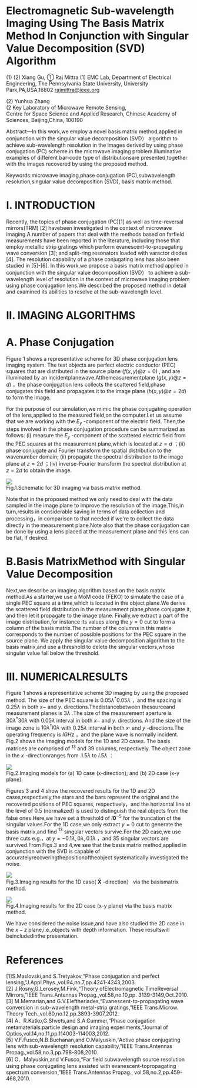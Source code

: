 # Electromagnetic Sub-wavelength Imaging Using The Basis Matrix Method In Conjunction with Singular Value Decomposition (SVD) Algorithm

(1) (2) Xiang Gu, ① Raj Mittra (1) EMC Lab, Department of Electrical Engineering, The Pennsylvania State University, University Park,PA,USA,16802 rajmittra@ieee.org

(2) Yunhua Zhang   
(2 Key Laboratory of Microwave Remote Sensing,   
Centre for Space Science and Applied Research, Chinese Academy of Sciences, Beijing,China, 100190

Abstract—In this work,we employ a novel basis matrix method,applied in conjunction with the singular value decomposition (SVD） algorithm to achieve sub-wavelength resolution in the images derived by using phase conjugation (PC) scheme in the microwave imaging problem.Illuminative examples of different bar-code type of distributionsare presented,together with the images recovered by using the proposed method.

Keywords:microwave imaging,phase conjugation (PC),subwavelength resolution,singular value decomposition (SVD), basis matrix method.

# I. INTRODUCTION

Recently, the topics of phase conjugation (PC)[1] as well as time-reversal mirrors(TRM) [2] havebeen investigated in the context of microwave imaging.A number of papers that deal with the methods based on farfield measurements have been reported in the literature, including:those that employ metallic strip gratings which perform evanescent-to-propagating wave conversion [3]; and split-ring resonators loaded with varactor diodes [4]. The resolution capability of a phase conjugating lens has also been studied in [5]-[6]. In this work,we propose a basis matrix method applied in conjunction with the singular value decomposition (SVD） to achieve a sub-wavelength level of resolution in the context of microwave imaging problem using phase conjugation lens.We described the proposed method in detail and examined its abilities to resolve at the sub-wavelength level.

# II. IMAGING ALGORITHMS

# A. Phase Conjugation

Figure 1 shows a representative scheme for 3D phase conjugation lens imaging system. The test objects are perfect electric conductor (PEC) squares that are distributed in the source plane $( f ( x , y ) @ z { = } 0 )$ , and are illuminated by an incidentplanewave.Atthemeasurementplane $( g ( x , y ) @ z { = } d )$ ，the phase conjugation lens collects the scattered field,phase conjugates this field and propagates it to the image plane $( h ( x , y ) @ z { = } 2 d )$ to form the image.

For the purpose of our simulation,we mimic the phase conjugating operation of the lens,applied to the measured field,on the computer.Let us assume that we are working with the $E _ { y }$ -component of the electric field. Then,the steps involved in the phase conjugation procedure can be summarized as follows: (i) measure the $E _ { y }$ -component of the scattered electric field from the PEC squares at the measurement plane,which is located at $z { = } d$ ；(ii）phase conjugate and Fourier transform the spatial distribution to the wavenumber domain; (ii) propagate the spectral distribution to the image plane at $z { = } 2 d$ ；(iv) inverse-Fourier transform the spectral distribution at $\scriptstyle z = 2 d$ to obtain the image.

![](images/e3e372b6f7635aae3346c7972038e99fee7963655d553694414647407dcf0e08.jpg)  
Fig.1.Schematic for 3D imaging via basis matrix method.

Note that in the proposed method we only need to deal with the data sampled in the image plane to improve the resolution of the image.This,in turn,results in considerable saving in terms of data collection and processing，in comparison to that needed if we're to collect the data directly in the measurement plane.Note also that the phase conjugation can be done by using a lens placed at the measurement plane and this lens can be flat, if desired.

# B.Basis MatrixMethod with Singular Value Decomposition

Next,we describe an imaging algorithm based on the basis matrix method.As a starter,we use a MoM code (FEKO) to simulate the case of a single PEC square at a time,which is located in the object plane.We derive the scattered field distribution in the measurement plane,phase conjugate it, and then let it propagate to the image plane. Finally,we extract a part of the image distribution,for instance its values along the $y = 0$ cut to form a column of the basis matrix.The number of the columns in this matrix corresponds to the number of possible positions for the PEC square in the source plane. We apply the singular value decomposition algorithm to the basis matrix,and use a threshold to delete the singular vectors,whose singular value fall below the threshold.

# III. NUMERICALRESULTS

Figure 1 shows a representative scheme 3D imaging by using the proposed method. The size of the PEC square is $0 . 0 5 \lambda ^ { * } 0 . 0 5 \lambda$ ，and the spacing is $0 . 2 5 \lambda$ in both $x \mathrm { - }$ and $y .$ directions.Thedistancebetween thesourceand measurement planes is $3 \lambda$ .The size of the measurement aperture is $3 0 \lambda ^ { * } 3 0 \lambda$ with $0 . 0 5 \lambda$ interval in both $x -$ and $y .$ directions. And the size of the image zone is $1 0 \lambda ^ { * } l 0 \lambda$ with $0 . 2 5 \lambda$ interval in both $x \cdot$ and $y$ -directions.The operating frequency is $I G H z$ ，and the plane wave is normally incident. Fig.2 shows the imaging models for the 1D and 2D cases. The basis matrices are comprised of $^ { 1 3 }$ and 39 columns, respectively. The object zone in the $x$ -directionranges from $. \boldsymbol { l } . 5 \lambda$ to $I . 5 \lambda$ ：

![](images/09f9ba72e1fd239e08030a3fe2d984d939d8e53d7eeb64b5e699645471a75e49.jpg)  
Fig.2.Imaging models for (a) 1D case (x-direction); and (b) 2D case (x-y plane).

Figures 3 and 4 show the recovered results for the 1D and 2D cases,respectively,the stars and the bars represent the original and the recovered positions of PEC squares, respectively，and the horizontal line at the level of 0.5 (normalized) is used to distinguish the real objects from the false ones.Here,we have set a threshold of $I { \boldsymbol { 0 } } ^ { - 5 }$ for the truncation of the singular values.For the 1D case,we only extract $y = 0$ cut to generate the basis matrix,and find $^ { 1 3 }$ singular vectors survive.For the 2D case,we use three cuts e.g.，at $y = - 0 . 1 \lambda , 0 \lambda , 0 . 1 \lambda$ ，and 35 singular vectors are survived.From Figs.3 and 4,we see that the basis matrix method,applied in conjunction with the SVD is capable of accuratelyrecoveringthepositionoftheobject systematically investigated the noise.

![](images/469ea7a054a0942935b0e436e13498032ab5b0d5500ccd26d6a0210625a5c969.jpg)  
Fig.3.Imaging results for the 1D case( $\mathbf { \bar { X } }$ -direction） via the basismatrix method.

![](images/254a104b2acc8bca55fd99d9b6b3ef2e67b098c65db2fc8f7468d8e1319afcd8.jpg)  
Fig.4.Imaging results for the 2D case (x-y plane) via the basis matrix method.

We have considered the noise issue,and have also studied the 2D case in the $x { - } z$ plane,i.e.,objects with depth information. These resultswill beincludedinthe presentation.

# References

[1]S.Maslovski,and S.Tretyakov,“Phase conjugation and perfect lensing,"J.Appl.Phys.,vol.94,no.7,pp.4241-4243,2003.   
[2] J.Rosny,G.Lerosey,M.Fink,“Theory ofElectromagnetic TimeReversal Mirrors,”IEEE Trans.Antennas Propag.,vol.58,no.10,pp. 3139-3149,Oct.2010.   
[3] M.Memarian,and G.V.Eleftheriades,“Evanescent-to-propagating wave conversion in sub-wavelength metal-strip gratings,”IEEE Trans.Microw. Theory Tech.,vol.60,no.12,pp.3893-3907,2012.   
[4] A．R.Katko,G.Shvets,and S.A.Cummer,“Phase conjugation metamaterials:particle design and imaging experiments,”Journal of Optics,vol.14,no.11,pp.114003-114003,2012.   
[5] V.F.Fusco,N.B.Buchanan,and O.Malyuskin,“Active phase conjugating lens with sub-wavelength resolution capability,”IEEE Trans.Antennas Propag.,vol.58,no.3,pp.798-808,2010.   
[6] O．Malyuskin,and V.Fusco,“Far field subwavelength source resolution using phase conjugating lens assisted with evanescent-topropagating spectrum conversion,”IEEE Trans.Antennas Propag., vol.58,no.2,pp.459-468,2010.